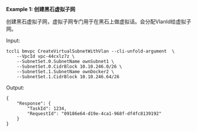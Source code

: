**Example 1: 创建黑石虚拟子网**

创建黑石虚拟子网，虚拟子网专门用于在黑石上做虚拟话。会分配VlanId给虚拟子网。

Input: 

```
tccli bmvpc CreateVirtualSubnetWithVlan --cli-unfold-argument  \
    --VpcId vpc-44cxlz7z \
    --SubnetSet.0.SubnetName ownSubnet1 \
    --SubnetSet.0.CidrBlock 10.10.246.0/26 \
    --SubnetSet.1.SubnetName ownDocker2 \
    --SubnetSet.1.CidrBlock 10.10.246.64/26
```

Output: 
```
{
    "Response": {
        "TaskId": 1234,
        "RequestId": "09186e64-d19e-4ca1-968f-df4fc8139192"
    }
}
```

